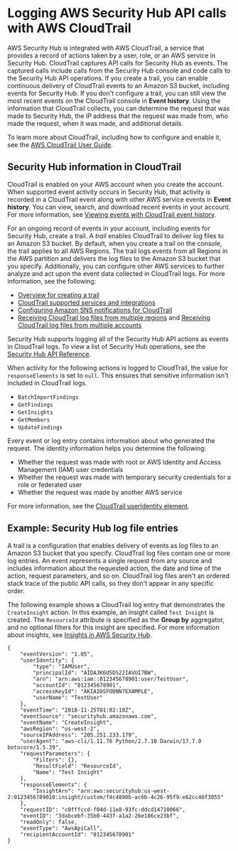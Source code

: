 # Logging AWS Security Hub API calls with AWS CloudTrail<a name="securityhub-ct"></a>

AWS Security Hub is integrated with AWS CloudTrail, a service that provides a record of actions taken by a user, role, or an AWS service in Security Hub\. CloudTrail captures API calls for Security Hub as events\. The captured calls include calls from the Security Hub console and code calls to the Security Hub API operations\. If you create a trail, you can enable continuous delivery of CloudTrail events to an Amazon S3 bucket, including events for Security Hub\. If you don't configure a trail, you can still view the most recent events on the CloudTrail console in **Event history**\. Using the information that CloudTrail collects, you can determine the request that was made to Security Hub, the IP address that the request was made from, who made the request, when it was made, and additional details\. 

To learn more about CloudTrail, including how to configure and enable it, see the [AWS CloudTrail User Guide](https://docs.aws.amazon.com/awscloudtrail/latest/userguide/)\.

## Security Hub information in CloudTrail<a name="service-name-info-in-cloudtrail"></a>

CloudTrail is enabled on your AWS account when you create the account\. When supported event activity occurs in Security Hub, that activity is recorded in a CloudTrail event along with other AWS service events in **Event history**\. You can view, search, and download recent events in your account\. For more information, see [Viewing events with CloudTrail event history](https://docs.aws.amazon.com/awscloudtrail/latest/userguide/view-cloudtrail-events.html)\. 

For an ongoing record of events in your account, including events for Security Hub, create a trail\. A *trail* enables CloudTrail to deliver log files to an Amazon S3 bucket\. By default, when you create a trail on the console, the trail applies to all AWS Regions\. The trail logs events from all Regions in the AWS partition and delivers the log files to the Amazon S3 bucket that you specify\. Additionally, you can configure other AWS services to further analyze and act upon the event data collected in CloudTrail logs\. For more information, see the following: 
+ [Overview for creating a trail](https://docs.aws.amazon.com/awscloudtrail/latest/userguide/cloudtrail-create-and-update-a-trail.html)
+ [CloudTrail supported services and integrations](https://docs.aws.amazon.com/awscloudtrail/latest/userguide/cloudtrail-aws-service-specific-topics.html#cloudtrail-aws-service-specific-topics-integrations)
+ [Configuring Amazon SNS notifications for CloudTrail](https://docs.aws.amazon.com/awscloudtrail/latest/userguide/getting_notifications_top_level.html)
+ [Receiving CloudTrail log files from multiple regions](https://docs.aws.amazon.com/awscloudtrail/latest/userguide/receive-cloudtrail-log-files-from-multiple-regions.html) and [Receiving CloudTrail log files from multiple accounts](https://docs.aws.amazon.com/awscloudtrail/latest/userguide/cloudtrail-receive-logs-from-multiple-accounts.html)

Security Hub supports logging all of the Security Hub API actions as events in CloudTrail logs\. To view a list of Security Hub operations, see the [Security Hub API Reference](https://docs.aws.amazon.com/securityhub/1.0/APIReference/Welcome.html)\.

When activity for the following actions is logged to CloudTrail, the value for `responseElements` is set to `null`\. This ensures that sensitive information isn't included in CloudTrail logs\.
+ `BatchImportFindings`
+ `GetFindings`
+ `GetInsights`
+ `GetMembers`
+ `UpdateFindings`

Every event or log entry contains information about who generated the request\. The identity information helps you determine the following: 
+ Whether the request was made with root or AWS Identity and Access Management \(IAM\) user credentials
+ Whether the request was made with temporary security credentials for a role or federated user
+ Whether the request was made by another AWS service

For more information, see the [CloudTrail userIdentity element](https://docs.aws.amazon.com/awscloudtrail/latest/userguide/cloudtrail-event-reference-user-identity.html)\.

## Example: Security Hub log file entries<a name="understanding-service-name-entries"></a>

A trail is a configuration that enables delivery of events as log files to an Amazon S3 bucket that you specify\. CloudTrail log files contain one or more log entries\. An event represents a single request from any source and includes information about the requested action, the date and time of the action, request parameters, and so on\. CloudTrail log files aren't an ordered stack trace of the public API calls, so they don't appear in any specific order\.

The following example shows a CloudTrail log entry that demonstrates the `CreateInsight` action\. In this example, an insight called `Test Insight` is created\. The `ResourceId` attribute is specified as the **Group by** aggregator, and no optional filters for this insight are specified\. For more information about insights, see [Insights in AWS Security Hub](securityhub-insights.md)\.

```
{
    "eventVersion": "1.05",
    "userIdentity": {
        "type": "IAMUser",
        "principalId": "AIDAJK6U5DS22IAVUI7BW",
        "arn": "arn:aws:iam::012345678901:user/TestUser",
        "accountId": "012345678901",
        "accessKeyId": "AKIAIOSFODNN7EXAMPLE",
        "userName": "TestUser"
    },
    "eventTime": "2018-11-25T01:02:18Z",
    "eventSource": "securityhub.amazonaws.com",
    "eventName": "CreateInsight",
    "awsRegion": "us-west-2",
    "sourceIPAddress": "205.251.233.179",
    "userAgent": "aws-cli/1.11.76 Python/2.7.10 Darwin/17.7.0 botocore/1.5.39",
    "requestParameters": {
        "Filters": {},
        "ResultField": "ResourceId",
        "Name": "Test Insight"
    },
    "responseElements": {
        "InsightArn": "arn:aws:securityhub:us-west-2:0123456789010:insight/custom/f4c4890b-ac6b-4c26-95f9-e62cc46f3055"
    },
    "requestID": "c0fffccd-f04d-11e8-93fc-ddcd14710066",
    "eventID": "3dabcebf-35b0-443f-a1a2-26e186ce23bf",
    "readOnly": false,
    "eventType": "AwsApiCall",
    "recipientAccountId": "012345678901"
}
```